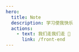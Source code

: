 ```yaml
---
hero:
  title: Note
  description: 学习使我快乐
  actions:
    - text: 我们走我们走 🚀
      link: /front-end
---
```

